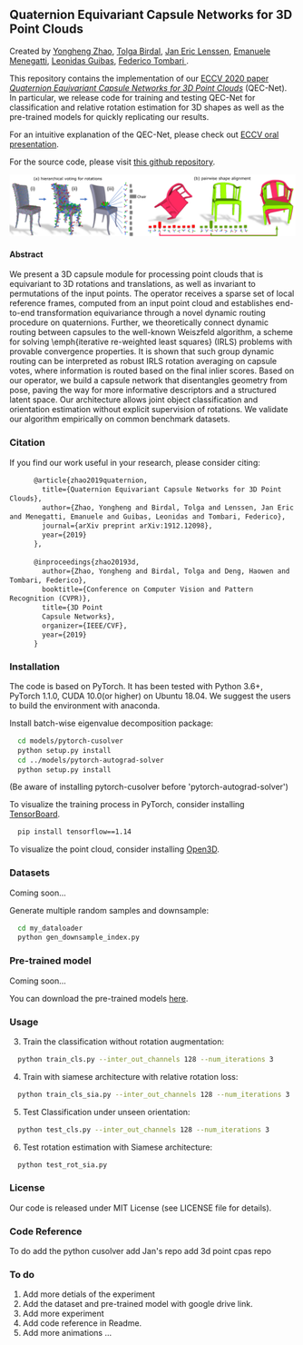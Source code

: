 

## Quaternion Equivariant Capsule Networks for 3D Point Clouds
Created by <a href="http://campar.in.tum.de/Main/YongHengZhao" target="_blank">Yongheng Zhao</a>, 
<a href="http://tbirdal.me/" target="_blank">Tolga Birdal</a>, 
<a href="https://scholar.google.de/citations?user=enXCzCgAAAAJ&hl=en" target="_blank">Jan Eric Lenssen</a>, 
<a href="http://www.dei.unipd.it/~emg/" target="_blank">Emanuele Menegatti</a>, 
<a href="https://profiles.stanford.edu/leonidas-guibas" target="_blank">Leonidas Guibas</a>, 
<a href="http://campar.in.tum.de/Main/FedericoTombari" target="_blank">Federico Tombari </a>.

This repository contains the implementation of our [ECCV 2020 paper *Quaternion Equivariant Capsule Networks for 3D Point Clouds*](https://arxiv.org/abs/1912.12098) (QEC-Net). In particular, we release code for training and testing QEC-Net for classification and relative rotation estimation for 3D shapes as well as the pre-trained models for quickly replicating our results. 

For an intuitive explanation of the QEC-Net, please check out [ECCV oral presentation](https://youtu.be/LHh56snwhTA).

For the source code, please visit [this github repository](https://github.com/tolgabirdal/qecnetworks).

![](https://github.com/yongheng1991/qec_net/blob/master/docs/teaser.png )



#### Abstract
We present a 3D capsule module for processing point clouds that is equivariant to 3D rotations and translations, as well as invariant to permutations of the input points. The operator receives a sparse set of local reference frames, computed from an input point cloud and establishes end-to-end transformation equivariance through a novel dynamic routing procedure on quaternions. Further, we theoretically connect dynamic routing between capsules to the well-known Weiszfeld algorithm, a scheme for solving \emph{iterative re-weighted least squares} (IRLS) problems with provable convergence properties. It is shown that such group dynamic routing can be interpreted as robust IRLS rotation averaging on capsule votes, where information is routed based on the final inlier scores. Based on our operator, we build a capsule network that disentangles geometry from pose, paving the way for more informative descriptors and a structured latent space. Our architecture allows joint object classification and orientation estimation without explicit supervision of rotations. We validate our algorithm empirically on common benchmark datasets.

### Citation
If you find our work useful in your research, please consider citing:
		  

		  
		  @article{zhao2019quaternion,
			title={Quaternion Equivariant Capsule Networks for 3D Point Clouds},
			author={Zhao, Yongheng and Birdal, Tolga and Lenssen, Jan Eric and Menegatti, Emanuele and Guibas, Leonidas and Tombari, Federico},
			journal={arXiv preprint arXiv:1912.12098},
			year={2019}
		  },
		  
		  @inproceedings{zhao20193d, 
			author={Zhao, Yongheng and Birdal, Tolga and Deng, Haowen and Tombari, Federico}, 
			booktitle={Conference on Computer Vision and Pattern Recognition (CVPR)}, 
			title={3D Point 
			Capsule Networks}, 
			organizer={IEEE/CVF},
			year={2019}
		  }		  

### Installation

The code is based on PyTorch. It has been tested with Python 3.6+, PyTorch 1.1.0, CUDA 10.0(or higher) on Ubuntu 18.04. We suggest the users to build the environment with anaconda. 
 
Install batch-wise eigenvalue decomposition package:
```bash
  cd models/pytorch-cusolver
  python setup.py install
  cd ../models/pytorch-autograd-solver
  python setup.py install
```
(Be aware of installing pytorch-cusolver before 'pytorch-autograd-solver')


To visualize the training process in PyTorch, consider installing  <a href="https://github.com/yunjey/pytorch-tutorial/tree/master/tutorials/04-utils/tensorboard" target="_blank">TensorBoard</a>.
```bash
  pip install tensorflow==1.14
```

To visualize the point cloud, consider installing <a href="http://www.open3d.org/docs/getting_started.html" target="_blank">Open3D</a>.

### Datasets

Coming soon...

Generate multiple random samples and downsample:
```bash
  cd my_dataloader
  python gen_downsample_index.py
```



### Pre-trained model

Coming soon...

You can download the pre-trained models <a href="to be done" target="_blank">here</a>.


### Usage


3. Train the classification without rotation augmentation:
```bash
  python train_cls.py --inter_out_channels 128 --num_iterations 3 
```
		

4. Train with siamese architecture with relative rotation loss:
```bash
  python train_cls_sia.py --inter_out_channels 128 --num_iterations 3 
```

5. Test Classification under unseen orientation:
```bash
  python test_cls.py --inter_out_channels 128 --num_iterations 3 
```
		
6. Test rotation estimation with Siamese architecture:

```bash
  python test_rot_sia.py
```
		
		
### License
Our code is released under MIT License (see LICENSE file for details).

### Code Reference 
To do 
add the python cusolver
add Jan's repo
add 3d point cpas repo



### To do
1. Add more detials of the experiment 
2. Add the dataset and pre-trained model with google drive link.
3. Add more experiment
6. Add code reference in Readme.
7. Add more animations
...




